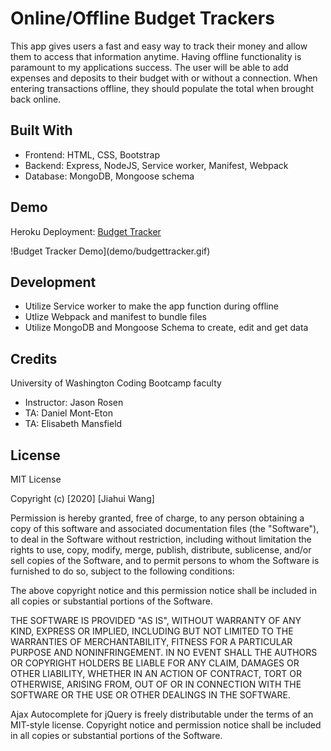 # Online/Offline Budget Trackers
This app gives users a fast and easy way to track their money and allow them to access that information anytime. Having offline functionality is paramount to my applications success. The user will be able to add expenses and deposits to their budget with or without a connection. When entering transactions offline, they should populate the total when brought back online.

## Built With
* Frontend: HTML, CSS, Bootstrap
* Backend: Express, NodeJS, Service worker, Manifest, Webpack
* Database: MongoDB, Mongoose schema

## Demo
Heroku Deployment: [Budget Tracker](https://hw18-pwa-budget-tracker.herokuapp.com/)

!Budget Tracker Demo](demo/budgettracker.gif)

## Development
* Utilize Service worker to make the app function during offline
* Utlize Webpack and manifest to bundle files 
* Utilize MongoDB and Mongoose Schema to create, edit and get data


## Credits
University of Washington Coding Bootcamp faculty
* Instructor: Jason Rosen
* TA: Daniel Mont-Eton
* TA: Elisabeth Mansfield

## License
MIT License

Copyright (c) [2020] [Jiahui Wang]

Permission is hereby granted, free of charge, to any person obtaining a copy
of this software and associated documentation files (the "Software"), to deal
in the Software without restriction, including without limitation the rights
to use, copy, modify, merge, publish, distribute, sublicense, and/or sell
copies of the Software, and to permit persons to whom the Software is
furnished to do so, subject to the following conditions:

The above copyright notice and this permission notice shall be included in all
copies or substantial portions of the Software.

THE SOFTWARE IS PROVIDED "AS IS", WITHOUT WARRANTY OF ANY KIND, EXPRESS OR
IMPLIED, INCLUDING BUT NOT LIMITED TO THE WARRANTIES OF MERCHANTABILITY,
FITNESS FOR A PARTICULAR PURPOSE AND NONINFRINGEMENT. IN NO EVENT SHALL THE
AUTHORS OR COPYRIGHT HOLDERS BE LIABLE FOR ANY CLAIM, DAMAGES OR OTHER
LIABILITY, WHETHER IN AN ACTION OF CONTRACT, TORT OR OTHERWISE, ARISING FROM,
OUT OF OR IN CONNECTION WITH THE SOFTWARE OR THE USE OR OTHER DEALINGS IN THE
SOFTWARE.

Ajax Autocomplete for jQuery is freely distributable under the terms of an MIT-style license. Copyright notice and permission notice shall be included in all copies or substantial portions of the Software.